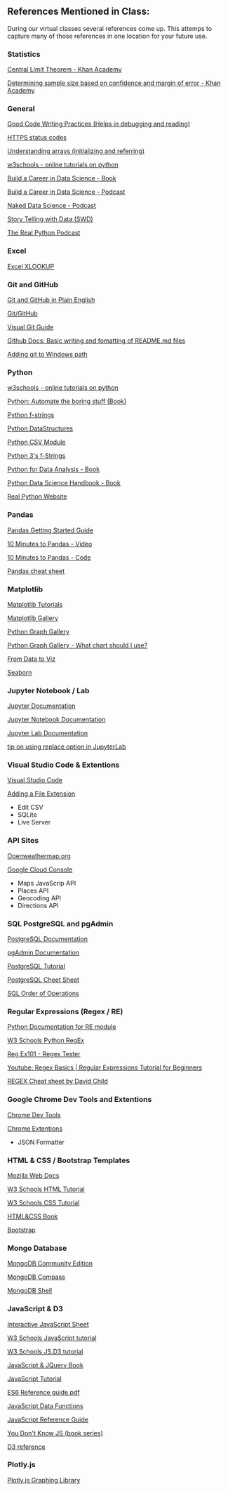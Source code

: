 ## References Mentioned in Class:
During our virtual classes several references come up. This attemps to capture many of those references in one location for your future use.

### Statistics

[Central Limit Theorem - Khan Academy](https://www.khanacademy.org/math/ap-statistics/sampling-distribution-ap/what-is-sampling-distribution/v/central-limit-theorem)

[Determining sample size based on confidence and margin of error - Khan Academy](https://www.khanacademy.org/math/ap-statistics/sampling-distribution-ap/what-is-sampling-distribution/v/central-limit-theorem)

### General

[Good Code Writing Practices (Helps in debugging and reading)](https://code.tutsplus.com/tutorials/top-15-best-practices-for-writing-super-readable-code--net-8118)

[HTTPS status codes](https://en.wikipedia.org/wiki/List_of_HTTP_status_codes)

[Understanding arrays (initializing and referring)](https://press.rebus.community/programmingfundamentals/chapter/arrays-and-lists/)

[w3schools - online tutorials on python](https://www.w3schools.com/python/default.asp)

[Build a Career in Data Science - Book](https://www.manning.com/books/build-a-career-in-data-science?a_aid=buildcareer&a_bid=76784b6a)

[Build a Career in Data Science - Podcast](https://podcast.bestbook.cool/)

[Naked Data Science - Podcast](https://www.nds.show/podcast)

[Story Telling with Data (SWD)](https://www.storytellingwithdata.com/)

[The Real Python Podcast](https://realpython.com/podcasts/rpp/)

### Excel

[Excel XLOOKUP](https://www.youtube.com/watch?v=4c0CLUER6nw)

### Git and GitHub

[Git and GitHub in Plain English](https://blog.red-badger.com/2016/11/29/gitgithub-in-plain-english)

[Git/GitHub](https://github.com/Multishifties/No-Nonsense-Github-Project)

[Visual Git Guide](http://marklodato.github.io/visual-git-guide/index-en.html)

[Github Docs: Basic writing and fomatting of README.md files](https://docs.github.com/en/github/writing-on-github/getting-started-with-writing-and-formatting-on-github/basic-writing-and-formatting-syntax)

[Adding git to Windows path](https://www.answerlookup.com/how-add-git-windows-path-environment-variable)

### Python

[w3schools - online tutorials on python](https://www.w3schools.com/python/default.asp)

[Python: Automate the boring stuff (Book)](https://automatetheboringstuff.com/)

[Python f-strings](https://www.python.org/dev/peps/pep-0498/)

[Python DataStructures](https://docs.python.org/3/tutorial/datastructures.html)

[Python CSV Module](https://docs.python.org/3/library/csv.html)

[Python 3's f-Strings](https://realpython.com/python-f-strings/)

[Python for Data Analysis - Book](https://www.oreilly.com/library/view/python-for-data/9781449323592/)

[Python Data Science Handbook - Book](https://jakevdp.github.io/PythonDataScienceHandbook/)

[Real Python Website](https://realpython.com/)

### Pandas

[Pandas Getting Started Guide](https://pandas.pydata.org/getting_started.html)

[10 Minutes to Pandas - Video](https://pandas.pydata.org/getting_started.html)

[10 Minutes to Pandas - Code](https://pandas.pydata.org/docs/user_guide/10min.html)

[Pandas cheat sheet](https://pandas.pydata.org/Pandas_Cheat_Sheet.pdf)

### Matplotlib

[Matplotlib Tutorials](https://matplotlib.org/stable/tutorials/index.html)

[Matplotlib Gallery](https://matplotlib.org/stable/gallery/index.html)

[Python Graph Gallery](https://www.python-graph-gallery.com/matplotlib/)

[Python Graph Gallery - What chart should I use?](https://www.python-graph-gallery.com/)

[From Data to Viz](https://www.data-to-viz.com/)

[Seaborn](https://seaborn.pydata.org/index.html)

### Jupyter Notebook / Lab
[Jupyter Documentation](https://jupyter.org/documentation)

[Jupyter Notebook Documentation](https://jupyter-notebook.readthedocs.io/en/stable/)

[Jupyter Lab Documentation](https://jupyterlab.readthedocs.io/en/stable/)

[tip on using replace option in JupyterLab](https://i.stack.imgur.com/qdXOY.gif)

### Visual Studio Code & Extentions
[Visual Studio Code](https://code.visualstudio.com/docs)

[Adding a File Extension](https://code.visualstudio.com/docs/languages/overview#_adding-a-file-extension-to-a-language)<br>
* Edit CSV
* SQLite
* Live Server 

### API Sites
[Openweathermap.org](https://openweathermap.org/api)

[Google Cloud Console](https://console.cloud.google.com/getting-started)
* Maps JavaScrip API
* Places API
* Geocoding API
* Directions API

### SQL PostgreSQL and pgAdmin

[PostgreSQL Documentation](https://www.postgresql.org/docs/manuals/)

[pgAdmin Documentation](https://www.pgadmin.org/docs/)

[PostgreSQL Tutorial](https://www.tutorialspoint.com/postgresql/)

[PostgreSQL Cheet Sheet](https://www.postgresqltutorial.com/postgresql-cheat-sheet/)

[SQL Order of Operations](https://www.sisense.com/blog/sql-query-order-of-operations/)

### Regular Expressions (Regex / RE)

[Python Documentation for RE module](https://docs.python.org/3/library/re.html#module-re)

[W3 Schools Python RegEx](https://www.w3schools.com/python/python_regex.asp)

[Reg Ex101 - Regex Tester](https://regex101.com/)

[Youtube: Regex Basics | Regular Expressions Tutorial for Beginners](https://www.youtube.com/watch?v=jCAyQ7C71m4)

[REGEX Cheat sheet by David Child](https://cheatography.com/davechild/cheat-sheets/regular-expressions/pdf_bw/)

### Google Chrome Dev Tools and Extentions
[Chrome Dev Tools](https://developer.chrome.com/docs/devtools/)

[Chrome Extentions](https://developer.chrome.com/docs/extensions/)
* JSON Formatter

### HTML & CSS / Bootstrap Templates
[Mozilla Web Docs](https://developer.mozilla.org/en-US/docs/Web/HTML)

[W3 Schools HTML Tutorial](https://www.w3schools.com/html/default.asp)

[W3 Schools CSS Tutorial](https://www.w3schools.com/css/default.asp)

[HTML&CSS Book](https://www.htmlandcssbook.com/)

[Bootstrap](https://getbootstrap.com/docs/5.1/getting-started/introduction/)

### Mongo Database

[MongoDB Community Edition](https://docs.mongodb.com/manual/administration/install-community/)

[MongoDB Compass](https://www.mongodb.com/try/download/compass)

[MongoDB Shell](https://www.mongodb.com/try/download/shell)

### JavaScript & D3

[Interactive JavaScript Sheet](http://htmlcheatsheet.com/js/)

[W3 Schools JavaScript tutorial](https://www.w3schools.com/js/default.asp)

[W3 Schools JS.D3 tutorial](https://www.w3schools.com/js/js_graphics_d3js.asp)

[JavaScript & JQuery Book](https://javascriptbook.com/)

[JavaScript Tutorial](https://watchandcode.com/p/practical-javascript)

[ES6 Reference guide.pdf](./ES6_Reference_Guide.pdf)

[JavaScript Data Functions](./JavaScript_Data_Functions.pdf)

[JavaScript Reference Guide](./JavaScript_Reference_Guide.pdf)

[You Don't Know JS (book series)](https://github.com/getify/You-Dont-Know-JS)

[D3 reference](https://d3js.org/)

### Plotly.js

[Plotly.js Graphing Library](https://plotly.com/javascript/)
